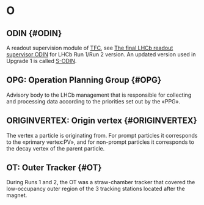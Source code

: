 # O

## ODIN {#ODIN}

A readout supervision module of [TFC](#TFC), see [The final LHCb readout supervisor ODIN](https://cds.cern.ch/record/619217/files/p371.pdf) for LHCb Run 1/Run 2 version.
An updated version used in Upgrade 1 is called [S-ODIN](#S_ODIN).

## OPG: Operation Planning Group {#OPG}

Advisory body to the LHCb management that is responsible for collecting and processing data according to the priorities set out by the «PPG».

## ORIGINVERTEX: Origin vertex {#ORIGINVERTEX}
The vertex a particle is originating from. For prompt particles it corresponds to the «primary vertex:PV», and for non-prompt particles it corresponds to the decay vertex of the parent particle. 

## OT: Outer Tracker {#OT}

During Runs 1 and 2, the OT was a straw-chamber tracker that covered the low-occupancy outer region of the 3 tracking stations located after the magnet.
